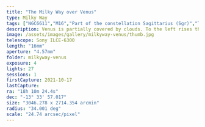 ```yaml
---
title: "The Milky Way over Venus"
type: Milky Way
tags: ["NGC6611","M16","Part of the constellation Sagittarius (Sgr)","The star Kaus Australis (εSgr)","The star Media (δSgr)","IC4592","IC4715","Part of the constellation Serpens (Ser)","IC4701","The star Nunki (σSgr)","The star Ascella (ζSgr)","The star Kaus Borealis (λSgr)","The star πSgr","The star Rasalhague (αOph)","Part of the constellation Ophiuchus (Oph)","The star Cebalrai","Cheleb (βOph)","The star ζOph","Part of the constellation Corona Austrina (CrA)","The star Sabik (ηOph)","The constellation Scutum (Sct)","Eagle Nebula","Small Sgr Star Cloud","M24","NGC6727"]
description: Venus is partially covered by clouds. To the left rises the core of the Milky Way.
image: /assets/images/gallery/milkyway-venus/thumb.jpg
telescope: Sony ILCE-6300
length: "16mm"
aperture: "4.57mm"
folder: milkyway-venus
exposure: 4 
lights: 27
sessions: 1
firstCapture: 2021-10-17 
lastCapture:
ra: "18h 10m 24.4s"
dec: "-13° 33' 57.017"
size: "3046.278 x 2714.354 arcmin"
radius: "34.001 deg"
scale: "24.74 arcsec/pixel"
---
```

